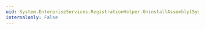 ```yaml
---
uid: System.EnterpriseServices.RegistrationHelper.UninstallAssembly(System.String,System.String)
internalonly: False
---
```

